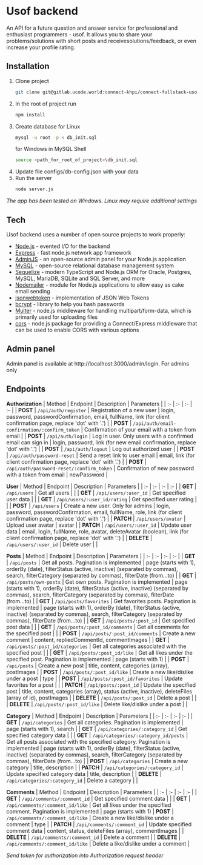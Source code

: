 # Usof backend

An API for a future question and answer service for professional and enthusiast programmers - usof. It allows you to share your problems/solutions with short posts and receivesolutions/feedback, or even increase your profile rating. 

## Installation

1. Clone project 
    ```sh
    git clone git@gitlab.ucode.world:connect-khpi/connect-fullstack-usof-backend/skhomenko.git
    ```
2. In the root of project run
    ```sh
    npm install
    ```
3. Create database
    for Linux
    ```sh
    mysql -u root -p < db_init.sql
    ```
    for Windows in MySQL Shell
    ```sh
    source <path_for_root_of_project>\db_init.sql
    ```
4. Update file configs/db-config.json with your data
5. Run the server
    ```sh
    node server.js
    ```

*The app has been tested on Windows. Linux may require additional settings*

## Tech

Usof backend uses a number of open source projects to work properly:

- [Node.js](https://nodejs.org/en/) - evented I/O for the backend
- [Express](https://expressjs.com/) - fast node.js network app framework 
- [AdminJS](https://docs.adminjs.co/) - an open-source admin panel for your Node.js application
- [MySQL](https://www.mysql.com/) - open-source relational database management system 
- [Sequelize](https://sequelize.org/) - modern TypeScript and Node.js ORM for Oracle, Postgres, MySQL, MariaDB, SQLite and SQL Server, and more
- [Nodemailer](https://nodemailer.com/about/) - module for Node.js applications to allow easy as cake email sending
- [jsonwebtoken](https://www.npmjs.com/package/jsonwebtoken) - implementation of JSON Web Tokens
- [bcrypt](https://www.npmjs.com/package/bcrypt) - library to help you hash passwords
- [Multer](https://www.npmjs.com/package/multer) - node.js middleware for handling multipart/form-data, which is primarily used for uploading files
- [cors](https://www.npmjs.com/package/cors) - node.js package for providing a Connect/Express middleware that can be used to enable CORS with various options

## Admin panel

Admin panel is available at http://localhost:3000/admin/login. For admins only

## Endpoints

**Authorization**
| Method | Endpoint | Description | Parameters |
| :- | :- | :- | :- |
| **POST** | `/api/auth/register` | Registration of a new user | login, password, passwordConfirmation, email, fullName, link (for client confirmation page, replace 'dot' with '.') |
| **POST** | `/api/auth/email-confirmation/:confirm_token` | Confirmation of your email with a token from email |
| **POST** | `/api/auth/login` | Log in user. Only users with a confirmed email can sign in | login, password, link (for new email confirmation, replace 'dot' with '.') |
| **POST** | `/api/auth/logout` | Log out authorized user |
| **POST** | `/api/auth/password-reset` | Send a reset link to user email | email, link (for client confirmation page, replace 'dot' with '.') |
| **POST** | `/api/auth/password-reset/:confirm_token` | Confirmation of new password with a token from email | newPassword |

**User**
| Method | Endpoint | Description | Parameters |
| :- | :- | :- | :- |
| **GET** | `/api/users` | Get all users | |
| **GET** | `/api/users/:user_id` | Get specified user data | |
| **GET** | `/api/users/:user_id/rating` | Get specified user rating | |
| **POST** | `/api/users` | Create a new user. Only for admins | login, password, passwordConfirmation, email, fullName, role, link (for client confirmation page, replace 'dot' with '.') |
| **PATCH** | `/api/users/avatar` | Upload user avatar | avatar |
| **PATCH** | `/api/users/:user_id` | Update user data | email, login, fullName, role, avatar, deleteAvatar (boolean), link (for client confirmation page, replace 'dot' with '.') |
| **DELETE** | `/api/users/:user_id` | Delete user | |

**Posts**
| Method | Endpoint | Description | Parameters |
| :- | :- | :- | :- |
| **GET** | `/api/posts` | Get all posts. Pagination is implemented | page (starts with 1), orderBy (date), filterStatus (active, inactive) (separated by commas), search, filterCategory (separated by commas), filterDate (from...to) |
| **GET** | `/api/posts/own-posts` | Get own posts. Pagination is implemented | page (starts with 1), orderBy (date), filterStatus (active, inactive) (separated by commas), search, filterCategory (separated by commas), filterDate (from...to) |
| **GET** | `/api/posts/favorites` | Get favorites posts. Pagination is implemented | page (starts with 1), orderBy (date), filterStatus (active, inactive) (separated by commas), search, filterCategory (separated by commas), filterDate (from...to) |
| **GET** | `/api/posts/:post_id` | Get specified post data | |
| **GET** | `/api/posts/:post_id/comments` | Get all comments for the specified post | |
| **POST** | `/api/posts/:post_id/comments` | Create a new comment | content, repliedCommentId, commentImages |
| **GET** | `/api/posts/:post_id/categories` | Get all categories associated with the specified post | |
| **GET** | `/api/posts/:post_id/like` | Get all likes under the specified post. Pagination is implemented | page (starts with 1) |
| **POST** | `/api/posts` | Create a new post | title, content, categories (array), postImages |
| **POST** | `/api/posts/:post_id/like` | Create a new like/dislike under a post | type |
| **POST** | `/api/posts/:post_id/favorites` | Update favorites for a post | |
| **PATCH** | `/api/posts/:post_id` | Update the specified post | title, content, categories (array), status (active, inactive), deleteFiles (array of id), postImages |
| **DELETE** | `/api/posts/:post_id` | Delete a post | |
| **DELETE** | `/api/posts/:post_id/like` | Delete like/dislike under a post | |

**Category**
| Method | Endpoint | Description | Parameters |
| :- | :- | :- | :- |
| **GET** | `/api/categories` | Get all categories. Pagination is implemented | page (starts with 1), search |
| **GET** | `/api/categories/:category_id` | Get specified category data | |
| **GET** | `/api/categories/:category_id/posts` | Get all posts associated with the specified category. Pagination is implemented | page (starts with 1), orderBy (date), filterStatus (active, inactive) (separated by commas), search, filterCategory (separated by commas), filterDate (from...to) |
| **POST** | `/api/categories` | Create a new category | title, description |
| **PATCH** | `/api/categories/:category_id` | Update specified category data | title, description |
| **DELETE** | `/api/categories/:category_id` | Delete a category | |

**Comments**
| Method | Endpoint | Description | Parameters |
| :- | :- | :- | :- |
| **GET** | `/api/comments/:comment_id` | Get specified comment data | |
| **GET** | `/api/comments/:comment_id/like` | Get all likes under the specified comment. Pagination is implemented | page (starts with 1)
| **POST** | `/api/comments/:comment_id/like` | Create a new like/dislike under a comment | type |
| **PATCH** | `/api/comments/:comment_id` | Update specified comment data | content, status, deleteFiles (array), commentImages |
| **DELETE** | `/api/comments/:comment_id` | Delete a comment |
| **DELETE** | `/api/comments/:comment_id/like` | Delete a like/dislike under a comment |

*Send token for authorization into Authorization request header*

